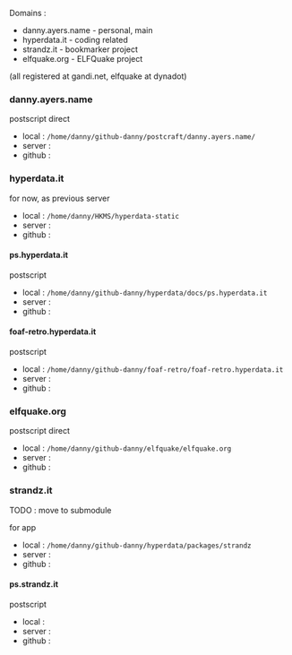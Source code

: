 Domains :

- danny.ayers.name - personal, main
- hyperdata.it - coding related
- strandz.it - bookmarker project
- elfquake.org - ELFQuake project

(all registered at gandi.net, elfquake at dynadot)

### danny.ayers.name

postscript direct

- local : `/home/danny/github-danny/postcraft/danny.ayers.name/`
- server :
- github :

### hyperdata.it

for now, as previous server

- local : `/home/danny/HKMS/hyperdata-static`
- server :
- github :

#### ps.hyperdata.it

postscript

- local : `/home/danny/github-danny/hyperdata/docs/ps.hyperdata.it`
- server :
- github :

#### foaf-retro.hyperdata.it

postscript

- local : `/home/danny/github-danny/foaf-retro/foaf-retro.hyperdata.it`
- server :
- github :

### elfquake.org

postscript direct

- local : `/home/danny/github-danny/elfquake/elfquake.org`
- server :
- github :

### strandz.it

TODO : move to submodule

for app

- local : `/home/danny/github-danny/hyperdata/packages/strandz`
- server :
- github :

#### ps.strandz.it

postscript

- local :
- server :
- github :
